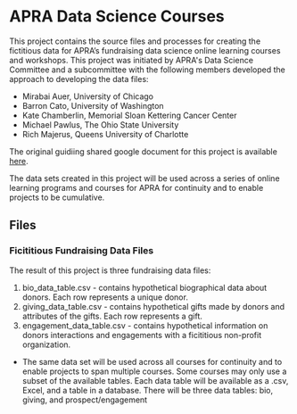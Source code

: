 # APRA Data Science Courses

This project contains the source files and processes for creating the fictitious data for APRA’s fundraising data science online learning courses and workshops. This project was initiated by APRA's Data Science Committee and a subcommittee with the following members developed the approach to developing the data files: 

- Mirabai Auer, University of Chicago
- Barron Cato, University of Washington
- Kate Chamberlin, Memorial Sloan Kettering Cancer Center  
- Michael Pawlus, The Ohio State University
- Rich Majerus, Queens University of Charlotte

The original guidiing shared google document for this project is available [here](https://docs.google.com/document/d/14Q5OgUMnprLiF6E7baLXWvLBTaRbXt077KvrXZ_w33Q/edit). 

The data sets created in this project will be used across a series of online learning programs and courses for APRA for continuity and to enable projects to be cumulative.  

## Files 

### Ficititious Fundraising Data Files

The result of this project is three fundraising data files:

1. bio_data_table.csv - contains hypothetical biographical data about donors. Each row represents a unique donor. 
2. giving_data_table.csv - contains hypothetical gifts made by donors and attributes of the gifts. Each row represents a gift. 
3. engagement_data_table.csv - contains hypothetical information on donors interactions and engagements with a ficititious non-profit organization. 









- The same data set will be used across all courses for continuity and to enable projects to span multiple courses. 
Some courses may only use a subset of the available tables. 
Each data table will be available as a .csv, Excel, and a table in a database. 
There will be three data tables: bio, giving, and prospect/engagement
